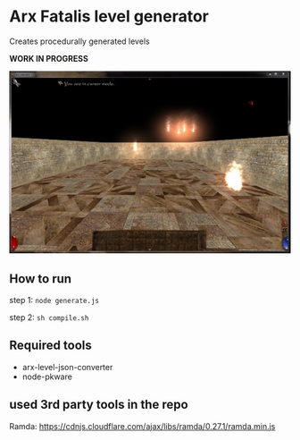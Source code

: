 # Arx Fatalis level generator

Creates procedurally generated levels

**WORK IN PROGRESS**

![screenshot](demo.png?raw=true "How it looks")

## How to run

step 1: `node generate.js`

step 2: `sh compile.sh`

## Required tools

- arx-level-json-converter
- node-pkware

## used 3rd party tools in the repo

Ramda: https://cdnjs.cloudflare.com/ajax/libs/ramda/0.27.1/ramda.min.js
